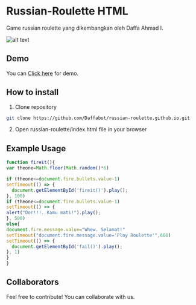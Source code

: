 # Russian-Roulette HTML
Game russian roulette yang dikembangkan oleh Daffa Ahmad I.

![alt text](https://daffabot.github.io/russian-roulette.github.io/roulette.jpg)

## Demo
You can <a href="https://daffabot.github.io/russian-roulette.github.io">Click here</a> for demo.

## How to install
1. Clone repository
```bash
git clone https://github.com/Daffabot/russian-roulette.github.io.git
```
2. Open russian-roulette/index.html file in your browser

## Example Usage
```javascript
function fireit(){
var theone=Math.floor(Math.random()*6)

if (theone<=document.fire.bullets.value-1)
setTimeout(() => {
  document.getElementById('fireit()').play();
}, 100)
if (theone<=document.fire.bullets.value-1)
setTimeout(() => {
alert("Dor!!!. Kamu mati!").play();
}, 500)
else{
document.fire.message.value="Whew. Selamat!"
setTimeout("document.fire.message.value='Play Roulette'",600)
setTimeout(() => {
  document.getElementById('fail()').play();
}, 1)
}
}
```

## Collaborators
Feel free to contribute! You can collaborate with us.
